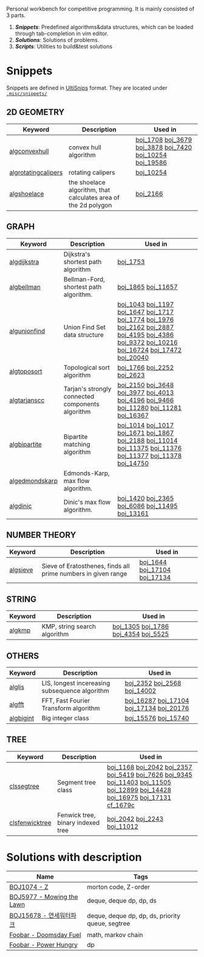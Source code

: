 Personal workbench for competitive programming. 
It is mainly consisted of 3 parts.

1. ***Snippets***: Predefined algorithms&data structures, which can be loaded through tab-completion in vim editor.
2. ***Solutions***: Solutions of problems.
3. ***Scripts***: Utilities to build&test solutions

# Snippets
Snippets are defined in [UltiSnips](https://github.com/SirVer/ultisnips) format.
They are located under [`.misc/snippets/`](.misc/snippets/)

## 2D GEOMETRY
| Keyword | Description | Used in |
| ------- | ----------- | ------- |
| [algconvexhull](.misc/snippets/cpp_2d_geometry.snippets#L494) | convex hull algorithm | [boj_1708](boj_1708) [boj_3679](boj_3679) [boj_3878](boj_3878) [boj_7420](boj_7420) [boj_10254](boj_10254) [boj_19586](boj_19586) |
| [algrotatingcalipers](.misc/snippets/cpp_2d_geometry.snippets#L523) | rotating calipers | [boj_10254](boj_10254) |
| [algshoelace](.misc/snippets/cpp_2d_geometry.snippets#L555) | the shoelace algorithm, that calculates area of the 2d polygon | [boj_2166](boj_2166) |

## GRAPH
| Keyword | Description | Used in |
| ------- | ----------- | ------- |
| [algdijkstra](.misc/snippets/cpp_graph.snippets#L14) | Dijkstra's shortest path algorithm | [boj_1753](boj_1753) |
| [algbellman](.misc/snippets/cpp_graph.snippets#L89) | Bellman-Ford, shortest path algorithm. | [boj_1865](boj_1865) [boj_11657](boj_11657) |
| [algunionfind](.misc/snippets/cpp_graph.snippets#L228) | Union Find Set data structure | [boj_1043](boj_1043) [boj_1197](boj_1197) [boj_1647](boj_1647) [boj_1717](boj_1717) [boj_1774](boj_1774) [boj_1976](boj_1976) [boj_2162](boj_2162) [boj_2887](boj_2887) [boj_4195](boj_4195) [boj_4386](boj_4386) [boj_9372](boj_9372) [boj_10216](boj_10216) [boj_16724](boj_16724) [boj_17472](boj_17472) [boj_20040](boj_20040) |
| [algtoposort](.misc/snippets/cpp_graph.snippets#L316) | Topological sort algorithm | [boj_1766](boj_1766) [boj_2252](boj_2252) [boj_2623](boj_2623) |
| [algtarjanscc](.misc/snippets/cpp_graph.snippets#L451) | Tarjan's strongly connected components algorithm | [boj_2150](boj_2150) [boj_3648](boj_3648) [boj_3977](boj_3977) [boj_4013](boj_4013) [boj_4196](boj_4196) [boj_9466](boj_9466) [boj_11280](boj_11280) [boj_11281](boj_11281) [boj_16367](boj_16367) |
| [algbipartite](.misc/snippets/cpp_graph.snippets#L530) | Bipartite matching algorithm | [boj_1014](boj_1014) [boj_1017](boj_1017) [boj_1671](boj_1671) [boj_1867](boj_1867) [boj_2188](boj_2188) [boj_11014](boj_11014) [boj_11375](boj_11375) [boj_11376](boj_11376) [boj_11377](boj_11377) [boj_11378](boj_11378) [boj_14750](boj_14750) |
| [algedmondskarp](.misc/snippets/cpp_graph.snippets#L588) | Edmonds-Karp, max flow algorithm. |  |
| [algdinic](.misc/snippets/cpp_graph.snippets#L771) | Dinic's max flow algorithm. | [boj_1420](boj_1420) [boj_2365](boj_2365) [boj_6086](boj_6086) [boj_11495](boj_11495) [boj_13161](boj_13161) |

## NUMBER THEORY
| Keyword | Description | Used in |
| ------- | ----------- | ------- |
| [algsieve](.misc/snippets/cpp_number_theory.snippets#L1) | Sieve of Eratosthenes, finds all prime numbers in given range | [boj_1644](boj_1644) [boj_17104](boj_17104) [boj_17134](boj_17134) |

## STRING
| Keyword | Description | Used in |
| ------- | ----------- | ------- |
| [algkmp](.misc/snippets/cpp_string.snippets#L1) | KMP, string search algorithm | [boj_1305](boj_1305) [boj_1786](boj_1786) [boj_4354](boj_4354) [boj_5525](boj_5525) |

## OTHERS
| Keyword | Description | Used in |
| ------- | ----------- | ------- |
| [alglis](.misc/snippets/cpp_others.snippets#L73) | LIS, longest incereasing subsequence algorithm | [boj_2352](boj_2352) [boj_2568](boj_2568) [boj_14002](boj_14002) |
| [algfft](.misc/snippets/cpp_others.snippets#L118) | FFT, Fast Fourier Transform algorithm | [boj_16287](boj_16287) [boj_17104](boj_17104) [boj_17134](boj_17134) [boj_20176](boj_20176) |
| [algbigint](.misc/snippets/cpp_others.snippets#L155) | Big integer class | [boj_15576](boj_15576) [boj_15740](boj_15740) |

## TREE
| Keyword | Description | Used in |
| ------- | ----------- | ------- |
| [clssegtree](.misc/snippets/cpp_tree.snippets#L1) | Segment tree class | [boj_1168](boj_1168) [boj_2042](boj_2042) [boj_2357](boj_2357) [boj_5419](boj_5419) [boj_7626](boj_7626) [boj_9345](boj_9345) [boj_11403](boj_11403) [boj_11505](boj_11505) [boj_12899](boj_12899) [boj_14428](boj_14428) [boj_16975](boj_16975) [boj_17131](boj_17131) [cf_1679c](cf_1679c) |
| [clsfenwicktree](.misc/snippets/cpp_tree.snippets#L88) | Fenwick tree, binary indexed tree | [boj_2042](boj_2042) [boj_2243](boj_2243) [boj_11012](boj_11012) |


# Solutions with description
| Name | Tags |
| ---- | ---- |
| [BOJ1074 - Z](boj_1074) | morton code, Z-order |
| [BOJ5977 - Mowing the Lawn](boj_5977) | deque, deque dp, dp, ds |
| [BOJ15678 - 연세워터파크](boj_15678) | deque, deque dp, dp, ds, priority queue, segtree |
| [Foobar - Doomsday Fuel](foobar_doomsday-fuel) | math, markov chain |
| [Foobar - Power Hungry](foobar_power-hungry) | dp |

